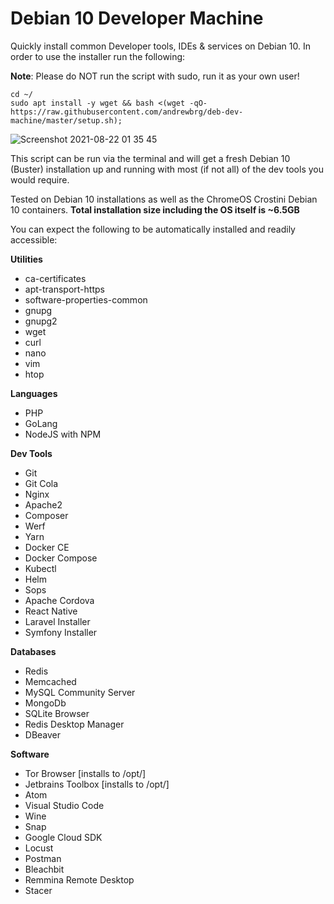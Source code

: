 # Debian 10 Developer Machine
Quickly install common Developer tools, IDEs &amp; services on Debian 10. In order to use the installer run the following:

__Note__: Please do NOT run the script with sudo, run it as your own user!

```
cd ~/
sudo apt install -y wget && bash <(wget -qO- https://raw.githubusercontent.com/andrewbrg/deb-dev-machine/master/setup.sh);
```

![Screenshot 2021-08-22 01 35 45](https://user-images.githubusercontent.com/5937311/130337388-1f37033b-065b-4375-96c1-b4778c5a17e4.png)

This script can be run via the terminal and will get a fresh Debian 10 (Buster) installation up and running with most (if not all) of the dev tools you would require.

Tested on Debian 10 installations as well as the ChromeOS Crostini Debian 10 containers. **Total installation size including the OS itself is ~6.5GB**

You can expect the following to be automatically installed and readily accessible:

**Utilities**
- ca-certificates
- apt-transport-https
- software-properties-common
- gnupg
- gnupg2
- wget
- curl
- nano
- vim
- htop

**Languages**
- PHP
- GoLang
- NodeJS with NPM

**Dev Tools**
- Git
- Git Cola
- Nginx
- Apache2
- Composer
- Werf
- Yarn
- Docker CE
- Docker Compose
- Kubectl
- Helm
- Sops
- Apache Cordova
- React Native
- Laravel Installer
- Symfony Installer

**Databases**
- Redis
- Memcached
- MySQL Community Server
- MongoDb
- SQLite Browser
- Redis Desktop Manager
- DBeaver

**Software**
- Tor Browser [installs to /opt/]
- Jetbrains Toolbox [installs to /opt/]
- Atom
- Visual Studio Code
- Wine
- Snap
- Google Cloud SDK
- Locust
- Postman
- Bleachbit
- Remmina Remote Desktop
- Stacer
